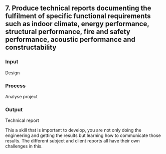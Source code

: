 ## 7. Produce technical reports documenting the fulfilment of specific functional requirements such as indoor climate, energy performance, structural performance, fire and safety performance, acoustic performance and constructability 

### Input 
Design
### Process 
Analyse project  
### Output 
Technical report 

This a skill that is important to develop, you are not only doing the engineering and getting the results but learning how to communicate those results. The different subject and client reports all have their own challenges in this.
